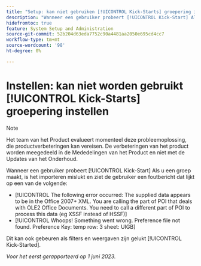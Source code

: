 ```yaml
---
title: "Setup: kan niet gebruiken [!UICONTROL Kick-Starts] groepering instellen"
description: "Wanneer een gebruiker probeert [!UICONTROL Kick-Start] Als u een groep maakt, is het importeren mislukt en ziet de gebruiker een foutbericht."
hidefromtoc: true
feature: System Setup and Administration
source-git-commit: 52b204d63eda7752c90a4481aa2050e695cd4cc7
workflow-type: tm+mt
source-wordcount: '98'
ht-degree: 0%

---
```



# Instellen: kan niet worden gebruikt [!UICONTROL Kick-Starts] groepering instellen

>[!NOTE]
>
>Het team van het Product evalueert momenteel deze probleemoplossing, die productverbeteringen kan vereisen. De verbeteringen van het product worden meegedeeld in de Mededelingen van het Product en niet met de Updates van het Onderhoud.

Wanneer een gebruiker probeert [!UICONTROL Kick-Start] Als u een groep maakt, is het importeren mislukt en ziet de gebruiker een foutbericht dat lijkt op een van de volgende:

* [!UICONTROL The following error occurred: The supplied data appears to be in the Office 2007+ XML. You are calling the part of POI that deals with OLE2 Office Documents. You need to call a different part of POI to process this data (eg XSSF instead of HSSF)]
* [!UICONTROL Whoops! Something went wrong. Preference file not found. Preference Key: temp row: 3 sheet: UIGB]

Dit kan ook gebeuren als filters en weergaven zijn gelukt [!UICONTROL Kick-Started].

_Voor het eerst gerapporteerd op 1 juni 2023._
